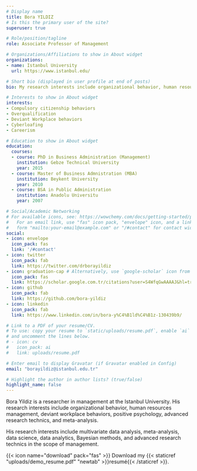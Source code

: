 ```yaml
---
# Display name
title: Bora YILDIZ
# Is this the primary user of the site?
superuser: true

# Role/position/tagline
role: Associate Professor of Management

# Organizations/Affiliations to show in About widget
organizations:
- name: Istanbul University
  url: https://www.istanbul.edu/

# Short bio (displayed in user profile at end of posts)
bio: My research interests include organizational behavior, human resources management, sytematic review and meta analysis, advanced research technics and .

# Interests to show in About widget
interests:
- Compulsory citizenship behaviors
- Overqualification
- Deviant Workplace behaviors
- Cyberloafing 
- Careerism

# Education to show in About widget
education:
  courses:
  - course: PhD in Business Administration (Management)
    institution: Gebze Technical University
    year: 2015
  - course: Master of Business Admnistration (MBA)
    institution: Beykent University
    year: 2010
  - course: BSA in Public Administration
    institution: Anadolu Universitu
    year: 2007

# Social/Academic Networking
# For available icons, see: https://wowchemy.com/docs/getting-started/page-builder/#icons
#   For an email link, use "fas" icon pack, "envelope" icon, and a link in the
#   form "mailto:your-email@example.com" or "/#contact" for contact widget.
social:
- icon: envelope
  icon_pack: fas
  link: '/#contact'
- icon: twitter
  icon_pack: fab
  link: https://twitter.com/drborayildiz
- icon: graduation-cap # Alternatively, use `google-scholar` icon from `ai` icon pack
  icon_pack: fas
  link: https://scholar.google.com.tr/citations?user=S4WfqGwAAAAJ&hl=tr
- icon: github
  icon_pack: fab
  link: https://github.com/bora-yildiz
- icon: linkedin
  icon_pack: fab
  link: https://www.linkedin.com/in/bora-y%C4%B1ld%C4%B1z-130439b9/

# Link to a PDF of your resume/CV.
# To use: copy your resume to `static/uploads/resume.pdf`, enable `ai` icons in `params.toml`, 
# and uncomment the lines below.
# - icon: cv
#   icon_pack: ai
#   link: uploads/resume.pdf

# Enter email to display Gravatar (if Gravatar enabled in Config)
email: "borayildiz@istanbul.edu.tr"

# Highlight the author in author lists? (true/false)
highlight_name: false
---
```


Bora Yildiz is a researcher in management at the Istanbul University. His research interests include organizational behavior, human resources management, deviant workplace behaviors, positive psychology, advanced research technics, and meta-analysis.

His research interests include multivariate data analysis, meta-analysis, data science, data analytics, Bayesian methods, and advanced research technics in the scope of management.



{{< icon name="download" pack="fas" >}} Download my {{< staticref "uploads/demo_resume.pdf" "newtab" >}}resumé{{< /staticref >}}.
